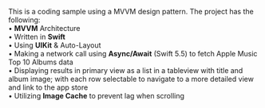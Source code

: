 This is a coding sample using a MVVM design pattern. The project has the following:  
• **MVVM** Architecture  
• Written in **Swift**  
• Using **UIKit** & Auto-Layout  
• Making a network call using **Async/Await** (Swift 5.5) to fetch Apple Music Top 10 Albums data  
• Displaying results in primary view as a list in a tableview with title and album image; with each row selectable to navigate to a more detailed view and link to the app store  
• Utilizing **Image Cache** to prevent lag when scrolling
